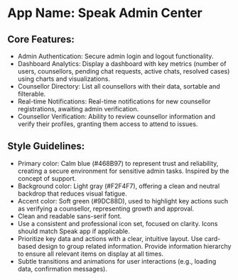 # **App Name**: Speak Admin Center

## Core Features:

- Admin Authentication: Secure admin login and logout functionality.
- Dashboard Analytics: Display a dashboard with key metrics (number of users, counsellors, pending chat requests, active chats, resolved cases) using charts and visualizations.
- Counsellor Directory: List all counsellors with their data, sortable and filterable.
- Real-time Notifications: Real-time notifications for new counsellor registrations, awaiting admin verification.
- Counsellor Verification: Ability to review counsellor information and verify their profiles, granting them access to attend to issues.

## Style Guidelines:

- Primary color: Calm blue (#468B97) to represent trust and reliability, creating a secure environment for sensitive admin tasks. Inspired by the concept of support.
- Background color: Light gray (#F2F4F7), offering a clean and neutral backdrop that reduces visual fatigue.
- Accent color: Soft green (#9DC88D), used to highlight key actions such as verifying a counsellor, representing growth and approval. 
- Clean and readable sans-serif font.
- Use a consistent and professional icon set, focused on clarity. Icons should match Speak app if applicable.
- Prioritize key data and actions with a clear, intuitive layout. Use card-based design to group related information. Provide information hierarchy to ensure all relevant items on display at all times.
- Subtle transitions and animations for user interactions (e.g., loading data, confirmation messages).